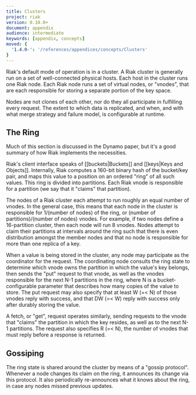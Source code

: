```yaml
---
title: Clusters
project: riak
version: 0.10.0+
document: appendix
audience: intermediate
keywords: [appendix, concepts]
moved: {
  '1.4.0-': '/references/appendices/concepts/Clusters'
}
---
```


Riak's default mode of operation is in a cluster. A Riak cluster is
generally run on a set of well-connected physical hosts.  Each host in
the cluster runs one Riak node.  Each Riak node runs a set of virtual
nodes, or "vnodes", that are each responsible for storing a separate
portion of the key space.

Nodes are not clones of each other, nor do they all participate in
fulfilling every request.  The extent to which data is replicated, and
when, and with what merge strategy and failure model, is configurable
at runtime.

## The Ring

Much of this section is discussed in the Dynamo paper, but it's a good
summary of how Riak implements the necessities.

Riak's client interface speaks of [[buckets|Buckets]] and
[[keys|Keys and Objects]].  Internally, Riak computes a 160-bit binary
hash of the bucket/key pair, and maps this value to a position on an
ordered "ring" of all such values. This ring is divided into
partitions.  Each Riak vnode is responsible for a partition (we say
that it "claims" that partition).

The nodes of a Riak cluster each attempt to run roughly an equal
number of vnodes.  In the general case, this means that each node in
the cluster is responsible for 1/(number of nodes) of the ring, or
(number of partitions)/(number of nodes) vnodes.  For example, if two
nodes define a 16-partition cluster, then each node will run 8
vnodes. Nodes attempt to claim their partitions at intervals around
the ring such that there is even distribution amongst the member nodes
and that no node is responsible for more than one replica of a key.

When a value is being stored in the cluster, any node may participate
as the coordinator for the request.  The coordinating node consults
the ring state to determine which vnode owns the partition in which
the value's key belongs, then sends the "put" request to that vnode,
as well as the vnodes responsible for the next N-1 partitions in the
ring, where N is a bucket-configurable parameter that describes how
many copies of the value to store.  The put request may also specify
that at least W (=< N) of those vnodes reply with success, and that DW
(=< W) reply with success only after durably storing the value.

A fetch, or "get", request operates similarly, sending requests to the
vnode that "claims" the partition in which the key resides, as well as
to the next N-1 partitions.  The request also specifies R (=< N), the
number of vnodes that must reply before a response is returned.

## Gossiping

The ring state is shared around the cluster by means of a "gossip
protocol".  Whenever a node changes its claim on the ring, it
announces its change via this protocol.  It also periodically
re-announces what it knows about the ring, in case any nodes missed
previous updates.
